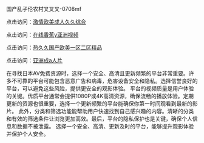 国产乱子伦农村叉叉叉-0708mf
				
点击访问：<a href="https://heiliaoxqkkct.pages.dev">激情欧美成人久久综合</a>				
				
点击访问：<a href="https://heiliaoxwd5i8.pages.dev">在线香蕉y亚洲视频</a>				
				
点击访问：<a href="https://heiliaowzu4ur.pages.dev">热久久国产欧美一区二区精品</a>				
				
点击访问：<a href="https://heiliaozj3tjd.pages.dev">亚洲成a人片</a>		
	
在寻找日本AV免费资源时，选择一个安全、高清且更新频繁的平台非常重要。许多不可靠的平台可能包含恶意广告和病毒，危害设备安全和隐私。选择信誉良好的平台，可以避免这些风险，提供更安全的观影体验。
平台的视频质量是用户体验的关键。优质平台通常会提供1080P或4K高清资源，确保流畅的播放体验。定期更新的资源也很重要，选择一个更新频繁的平台能确保你第一时间观看到最新的影片。
此外，分类和筛选功能能帮助用户快速找到自己感兴趣的内容。清晰的分类和有效的筛选条件让浏览更加高效。最后，平台的隐私保护也是关键，确保个人信息和数据不被泄露。
选择一个安全、高清、更新及时的平台，能够提升观影体验并保护个人安全。

<span style="display:none;">[Canonical link](）</span>


